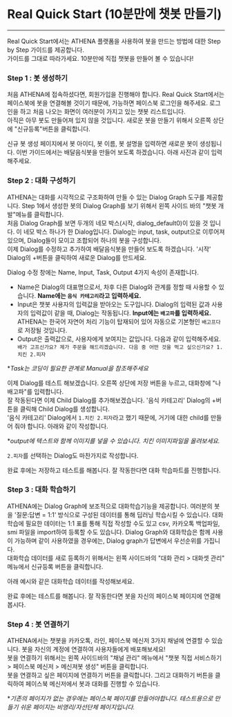 
# Real Quick Start (10분만에 챗봇 만들기)
---
Real Quick Start에서는 ATHENA 플랫폼을 사용하여 봇을 만드는 방법에 대한 Step by Step 가이드를 제공합니다.  
가이드를 그대로 따라가세요. 10분만에 직접 챗봇을 만들어 볼 수 있습니다!

### Step 1 : 봇 생성하기
처음 ATHENA에 접속하셨다면, 회원가입을 진행해야 합니다. Real Quick Start에서는 페이스북에 봇을 연결해볼 것이기 때문에, 가능하면 페이스북 로그인을 해주세요. 로그인을 하고 처음 나오는 화면이 여러분이 가지고 있는 챗봇 리스트입니다.  
아직은 아무 봇도 만들어져 있지 않을 것입니다. 새로운 봇을 만들기 위해서 오른쪽 상단에 "신규등록"버튼을 클릭합니다.  

신규 봇 생성 페이지에서 봇 아이디, 봇 이름, 봇 설명을 입력하면 새로운 봇이 생성됩니다. 이번 가이드에서는 배달음식봇을 만들어 보도록 하겠습니다. 아래 사진과 같이 입력해주세요.

### Step 2 : 대화 구성하기
ATHENA는 대화를 시각적으로 구조화하여 만들 수 있는 Dialog Graph 도구를 제공합니다. Step 1에서 생성한 봇의 Dialog Graph를 보기 위해서 왼쪽 사이드 바의 "챗봇 개발"메뉴를 클릭합니다.  
처음 Dialog Graph를 보면 두개의 네모 박스(시작, dialog_default0)이 있을 것 입니다. 이 네모 박스 하나가 한 Dialog입니다. Dialog는 input, task, output으로 이루어져 있으며, Dialog들이 모이고 조합되어 하나의 봇을 구성합니다.  
이제 Dialog를 수정하고 추가하여 배달음식봇을 만들어 보도록 하겠습니다. '시작' Dialog의 +버튼을 클릭하여 새로운 Dialog를 만드세요.  
  
Dialog 수정 창에는 Name, Input, Task, Output 4가지 속성이 존재합니다.  

- Name은 Dialog의 대표명으로서, 차후 다른 Dialog와 관계를 정할 때 사용할 수 있습니다. **Name에는 `음식 카테고리`라고 입력하세요.**
- Input은 챗봇 사용자의 입력값을 받아오는 도구입니다. Dialog의 입력된 값과 사용자의 입력값이 같을 때, Dialog는 작동됩니다. **Input에는 `배고파`를 입력하세요.** ATHENA는 한국어 자연어 처리 기능이 탑재되어 있어 자동으로 기본형인 `배고프다`로 저장될 것입니다.  
- Output은 출력값으로, 사용자에게 보여지는 값입니다. 다음과 같이 입력해주세요. `배가 고프신가요? 제가 주문을 해드리겠습니다. 다음 중 어떤 것을 먹고 싶으신가요? 1.치킨 2.피자`

**Task는 코딩이 필요한 관계로 Manual을 참조해주세요*  

이제 Dialog를 테스트 해보겠습니다. 오른쪽 상단에 저장 버튼을 누르고, 대화창에 "나 배고파"를 입력합니다.  
잘 작동된다면 이제 Child Dialog를 추가해보겠습니다. '음식 카테고리' Dialog의 +버튼을 클릭해 Child Dialog를 생성합니다.  
'음식 카테고리' Dialog에서 `1.치킨 2.피자`라고 했기 때문에, 거기에 대한 child를 만들어 줘야 합니다. 아래와 같이 작성합니다.  

**output에 텍스트와 함께 이미지를 넣을 수 있습니다. 치킨 이미지파일을 올려보세요.*

`2.피자`를 선택하는 Dialog도 마찬가지로 작성합니다.  

완료 후에는 저장하고 테스트를 해봅니다. 잘 작동한다면 대화 학습파트를 진행합니다.

### Step 3 : 대화 학습하기
ATHENA에는 Dialog Graph에 보조적으로 대화학습기능을 제공합니다. 여러분의 봇을 '질문:답변 = 1:1' 방식으로 구성된 데이터를 통해 딥러닝 학습시킬 수 있습니다. 대화학습에 필요한 데이터는 1:1 표를 통해 직접 작성할 수도 있고 csv, 카카오톡 백업파일, smi 파일을 import하여 등록할 수도 있습니다. Dialog Graph와 대화학습은 함께 사용이 가능하며 같이 사용하였을 경우에는, Dialog graph가 답변에서 우선순위를 가집니다.  
대화학습 데이터를 새로 등록하기 위해서는 왼쪽 사이드바의 "대화 관리 > 대화셋 관리" 메뉴에서 신규등록 버튼을 클릭합니다.

아래 예시와 같은 대화학습 데이터를 작성해보세요.

완료 후에는 테스트를 해봅니다. 잘 작동한다면 봇을 자신의 페이스북 페이지에 연결해봅시다.

### Step 4 : 봇 연결하기
ATHENA에서는 챗봇을 카카오톡, 라인, 페이스북 메신저 3가지 채널에 연결할 수 있습니다. 봇을 자신의 계정에 연결하여 사용자들에게 배포해보세요!  
봇을 연결하기 위해서는 왼쪽 사이드바의 "채널 관리" 메뉴에서 "챗봇 직접 서비스하기 > 페이스북 메신저 > 메신져봇 생성" 버튼을 클릭합니다.  
봇을 연결하고 싶은 페이지에 연결하기 버튼을 클릭합니다. 그리고 대화하기 버튼을 클릭하여 페이스북 메신저에서 봇과 대화를 진행할 수 있습니다.

**기존의 페이지가 없는 경우에는 페이스북 페이지를 만들어야합니다. 테스트용으로 만들기 쉬운 페이지는 비영리/자선단체 페이지입니다.*


